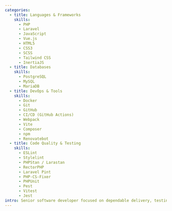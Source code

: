 ```yaml
---
categories:
  - title: Languages & Frameworks
    skills:
      - PHP
      - Laravel
      - JavaScript
      - Vue.js
      - HTML5
      - CSS3
      - SCSS
      - Tailwind CSS
      - InertiaJS
  - title: Databases
    skills:
      - PostgreSQL
      - MySQL
      - MariaDB
  - title: DevOps & Tools
    skills:
      - Docker
      - Git
      - GitHub
      - CI/CD (GitHub Actions)
      - Webpack
      - Vite
      - Composer
      - npm
      - Renovatebot
  - title: Code Quality & Testing
    skills:
      - ESLint
      - Stylelint
      - PHPStan / Larastan
      - RectorPHP
      - Laravel Pint
      - PHP-CS-Fixer
      - PHPUnit
      - Pest
      - Vitest
      - Jest
intro: Senior software developer focused on dependable delivery, testing discipline, and collaborative engineering environments.
---
```

